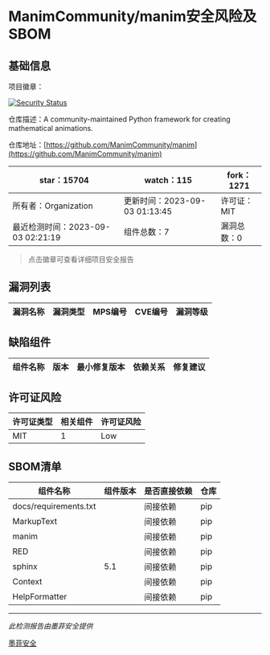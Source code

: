 # ManimCommunity/manim安全风险及SBOM

## 基础信息

项目徽章：

[![Security Status](https://www.murphysec.com/platform3/v31/badge/1698038139738259456.svg)](https://www.murphysec.com/console/report/1698038139704705024/1698038139738259456)

仓库描述：A community-maintained Python framework for creating mathematical animations. 

仓库地址：[https://github.com/ManimCommunity/manim](https://github.com/ManimCommunity/manim)

| star：15704 | watch：115 | fork：1271 |
| ----------- | -------------- | ------------ |
| 所有者：Organization | 更新时间：2023-09-03 01:13:45 | 许可证：MIT |
| 最近检测时间：2023-09-03 02:21:19 | 组件总数：7 | 漏洞总数：0 |

> 点击徽章可查看详细项目安全报告



## 漏洞列表

| 漏洞名称 | 漏洞类型 | MPS编号 | CVE编号 | 漏洞等级 |
| ------- | ------ | ------- | ------ | ----- |





## 缺陷组件

| 组件名称 | 版本 | 最小修复版本 | 依赖关系 | 修复建议 |
| -------- | ---- | ------------ | -------- | -------- |





## 许可证风险

| 许可证类型 | 相关组件 | 许可证风险 |
| ---------- | -------- | ---------- |
|MIT|1|Low|




## SBOM清单

| 组件名称 | 组件版本 | 是否直接依赖 | 仓库 |
| -------- | -------- | ------------ | ---- |
|docs/requirements.txt||间接依赖|pip|
|MarkupText||间接依赖|pip|
|manim||间接依赖|pip|
|RED||间接依赖|pip|
|sphinx|5.1|间接依赖|pip|
|Context||间接依赖|pip|
|HelpFormatter||间接依赖|pip|


------

*此检测报告由墨菲安全提供*

[墨菲安全](www.murphysec.com)